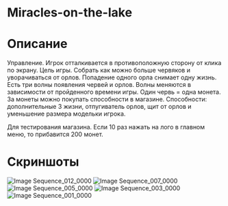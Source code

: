 # Miracles-on-the-lake

# Описание
Управление. Игрок отталкивается в противоположную сторону от клика по экрану. 
Цель игры. Собрать как можно больше червяков и уворачиваться от орлов. Попадение одного орла снимает одну жизнь. 
Есть три волны появления червей и орлов. Волны меняются в зависимости от пройденного времени игры.
Один червь = одна монета. За монеты можно покупать способности в магазине. 
Способности: дополнительные 3 жизни, отпугиватель орлов, щит от орлов и уменьшение размера модельки игрока.

Для тестирования магазина. Если 10 раз нажать на лого в главном меню, то прибавится 200 монет.

# Скриншоты
![Image Sequence_012_0000](https://github.com/user-attachments/assets/9d5fa2a5-b0ef-42b4-9833-f5302c7b4e4e)
![Image Sequence_007_0000](https://github.com/user-attachments/assets/a0be3f72-ed5c-4000-8316-becec30c3b2e)
![Image Sequence_005_0000](https://github.com/user-attachments/assets/079b6d48-8ed4-4dbf-9ba0-ab3ec00ee51c)
![Image Sequence_003_0000](https://github.com/user-attachments/assets/c002a6ea-d77c-46a6-88a0-b6a30d6b1b2e)
![Image Sequence_001_0000](https://github.com/user-attachments/assets/191a6f19-add0-410b-a4d7-d8172fcb30fa)
